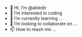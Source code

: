 - 👋 Hi, I’m @abledir
- 👀 I’m interested in coding
- 🌱 I’m currently learning ...
- 💞️ I’m looking to collaborate on ...
- 📫 How to reach me ...

<!---
abledir/abledir is a ✨ special ✨ repository because its `README.md` (this file) appears on your GitHub profile.
You can click the Preview link to take a look at your changes.
--->
